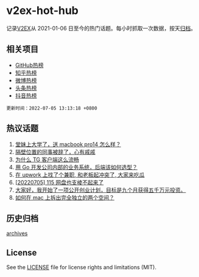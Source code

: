 # v2ex-hot-hub

 记录[V2EX](https://www.v2ex.com/)从 2021-01-06 日至今的热门话题。每小时抓取一次数据，按天[归档](archives)。
 
 ## 相关项目

- [GitHub热榜](https://github.com/lonnyzhang423/github-hot-hub)
- [知乎热榜](https://github.com/lonnyzhang423/zhihu-hot-hub)
- [微博热榜](https://github.com/lonnyzhang423/weibo-hot-hub)
- [头条热榜](https://github.com/lonnyzhang423/toutiao-hot-hub)
- [抖音热榜](https://github.com/lonnyzhang423/douyin-hot-hub)


 `更新时间：2022-07-05 13:13:18 +0800`

## 热议话题

1. [堂妹上大学了，送 macbook pro14 怎么样？](https://www.v2ex.com/t/863981)
1. [隔壁位置的同事被辞了，心有戚戚](https://www.v2ex.com/t/864043)
1. [为什么 TG 客户端这么流畅](https://www.v2ex.com/t/864115)
1. [用 Go 开发公司内部的业务系统，后端该如何选型？](https://www.v2ex.com/t/864023)
1. [在 upwork 上找了个兼职, 和老板起冲突了, 大家来吃瓜](https://www.v2ex.com/t/864029)
1. [[20220705] 115 网盘也支棱不起来了](https://www.v2ex.com/t/864095)
1. [大家好，我开始了一项公开创业计划，目标是九个月获得五千万元投资。](https://www.v2ex.com/t/864079)
1. [如何在 mac 上拆出完全独立的两个空间？](https://www.v2ex.com/t/863958)

## 历史归档

[archives](archives)

## License

See the [LICENSE](LICENSE) file for license rights and limitations (MIT).
